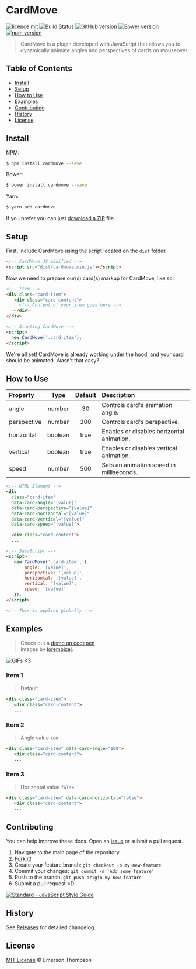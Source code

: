 # CardMove

[![licence mit](https://img.shields.io/badge/licence-MIT-blue.svg)](http://thompsonemerson.mit-license.org/)
[![Build Status](https://travis-ci.org/thompsonemerson/cardmove.svg?branch=master)](https://travis-ci.org/thompsonemerson/cardmove)
[![GitHub version](https://badge.fury.io/gh/thompsonemerson%2Fcardmove.svg)](https://badge.fury.io/gh/thompsonemerson%2Fcardmove)
[![Bower version](https://badge.fury.io/bo/cardmove.svg)](https://badge.fury.io/bo/cardmove)
[![npm version](https://badge.fury.io/js/cardmove.svg)](http://badge.fury.io/js/cardmove)

> CardMove is a plugin developed with JavaScript that allows you to dynamically animate angles and perspectives of cards on mouseover.

## Table of Contents

- [Install](#install)
- [Setup](#setup)
- [How to Use](#how-to-use)
- [Examples](#examples)
- [Contributing](#contributing)
- [History](#history)
- [License](#license)

## Install

NPM:

```bash
$ npm install cardmove --save
```

Bower:

```bash
$ bower install cardmove --save
```

Yarn:

```bash
$ yarn add cardmove
```

If you prefer you can just [download a ZIP](https://github.com/thompsonemerson/cardmove/archive/master.zip) file.


## Setup

First, include CardMove using the script located on the `dist` folder.

```html
<!-- CardMove JS minified -->
<script src="dist/cardmove.min.js"></script>
```

Now we need to prepare our(s) card(s) markup for CardMove, like so:
```html
<!-- Item -->
<div class="card-item">
   <div class="card-content">
     <!-- Content of your item goes here -->
   </div>
</div>

<!-- Starting CardMove -->
<script>
  new CardMove('.card-item');
</script>
```

We're all set! CardMove is already working under the hood, and your card should be animated. Wasn't that easy?


## How to Use

| Property      | Type    | Default  | Description                                      |
| :------------ | :-----: | :-------:| :----------------------------------------------- |
| angle         | number  | 30       | Controls card's animation angle.                 |
| perspective   | number  | 300      | Controls card's perspective.                     |
| horizontal    | boolean | true     | Enables or disables horizontal animation.        |
| vertical      | boolean | true     | Enables or disables vertical animation.          |
| speed         | number  | 500      | Sets an animation speed in milliseconds.         |

```html
<!-- HTML Element -->
<div
  class="card-item"
  data-card-angle="[value]"
  data-card-perspective="[value]"
  data-card-horizontal="[value]"
  data-card-vertical="[value]"
  data-card-speed="[value]">

  <div class="card-content">
  ...
```

```html
<!-- JavaScript -->
<script>
   new CardMove('.card-item', {
       angle: '[value]',
       perspective: '[value]',
       horizontal: '[value]',
       vertical: '[value]',
       speed: '[value]'
   });
</script>

<!-- This is applied globally -->
```

## Examples

> Check out a [demo on codepen](http://codepen.io/thompsonemerson/pen/aBxVma) <br>
Images by [lorempixel](http://lorempixel.com).

![GIFs <3](demo.gif)

### Item 1

> Default

```html
<div class="card-item">
   <div class="card-content">
   ...
```

### Item 2

> Angle value `100`

```html
<div class="card-item" data-card-angle="100">
   <div class="card-content">
   ...
```

### Item 3

> Horizontal value `false`

```html
<div class="card-item" data-card-horizontal="false">
   <div class="card-content">
   ...
```

## Contributing

You can help improve these docs. Open an [issue](https://github.com/thompsonemerson/cardmove/issues/new) or submit a pull request.

1. Navigate to the main page of the repository
1. [Fork it!](https://github.com/thompsonemerson/cardmove#fork-destination-box)
1. Create your feature branch: `git checkout -b my-new-feature`
1. Commit your changes: `git commit -m 'Add some feature'`
1. Push to the branch: `git push origin my-new-feature`
1. Submit a pull request =D

[![Standard - JavaScript Style Guide](https://cdn.rawgit.com/feross/standard/master/badge.svg)](https://github.com/feross/standard)

## History

See [Releases](https://github.com/thompsonemerson/cardmove/releases) for detailed changelog.

## License

[MIT License](http://thompsonemerson.mit-license.org/) © Emerson Thompson
